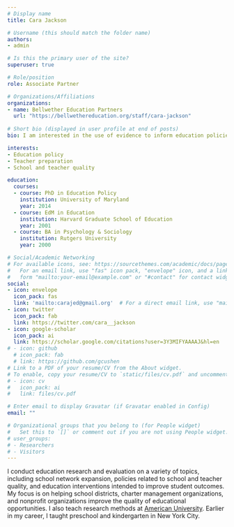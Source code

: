 ```yaml
---
# Display name
title: Cara Jackson

# Username (this should match the folder name)
authors:
- admin

# Is this the primary user of the site?
superuser: true

# Role/position
role: Associate Partner

# Organizations/Affiliations
organizations:
- name: Bellwether Education Partners 
  url: "https://bellwethereducation.org/staff/cara-jackson"
  
# Short bio (displayed in user profile at end of posts)
bio: I am interested in the use of evidence to inform education policies and practices. 

interests:
- Education policy
- Teacher preparation 
- School and teacher quality

education: 
  courses:
  - course: PhD in Education Policy
    institution: University of Maryland
    year: 2014
  - course: EdM in Education 
    institution: Harvard Graduate School of Education
    year: 2001
  - course: BA in Psychology & Sociology 
    institution: Rutgers University 
    year: 2000

# Social/Academic Networking
# For available icons, see: https://sourcethemes.com/academic/docs/page-builder/#icons
#   For an email link, use "fas" icon pack, "envelope" icon, and a link in the
#   form "mailto:your-email@example.com" or "#contact" for contact widget.
social:
- icon: envelope
  icon_pack: fas
  link: 'mailto:carajed@gmail.org'  # For a direct email link, use "mailto:test@example.org".
- icon: twitter
  icon_pack: fab
  link: https://twitter.com/cara__jackson
- icon: google-scholar
  icon_pack: ai
  link: https://scholar.google.com/citations?user=3Y3MIFYAAAAJ&hl=en
# - icon: github
  # icon_pack: fab
  # link: https://github.com/gcushen
# Link to a PDF of your resume/CV from the About widget.
# To enable, copy your resume/CV to `static/files/cv.pdf` and uncomment the lines below.
# - icon: cv
#   icon_pack: ai
#   link: files/cv.pdf

# Enter email to display Gravatar (if Gravatar enabled in Config)
email: ""

# Organizational groups that you belong to (for People widget)
#   Set this to `[]` or comment out if you are not using People widget.
# user_groups:
# - Researchers
# - Visitors
---
```


I conduct education research and evaluation on a variety of topics, including school network expansion, policies related to school and teacher quality, and education interventions intended to improve student outcomes. My focus is on helping school districts, charter management organizations, and nonprofit organizations improve the quality of educational opportunities. I also teach research methods at [American University](https://www.american.edu/soe/policy/faculty.cfm). Earlier in my career, I taught preschool and kindergarten in New York City.

